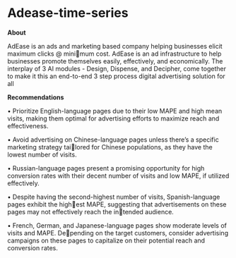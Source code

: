 # Adease-time-series

**About**

AdEase is an ads and marketing based company helping businesses elicit maximum clicks @ minimum cost. AdEase is an ad infrastructure to help businesses promote themselves easily, effectively,
and economically. The interplay of 3 AI modules - Design, Dispense, and Decipher, come together
to make it this an end-to-end 3 step process digital advertising solution for all

**Recommendations**

• Prioritize English-language pages due to their low MAPE and high mean visits, making them
optimal for advertising efforts to maximize reach and effectiveness.

• Avoid advertising on Chinese-language pages unless there’s a specific marketing strategy tailored for Chinese populations, as they have the lowest number of visits.

• Russian-language pages present a promising opportunity for high conversion rates with their
decent number of visits and low MAPE, if utilized effectively.

• Despite having the second-highest number of visits, Spanish-language pages exhibit the highest MAPE, suggesting that advertisements on these pages may not effectively reach the intended audience.

• French, German, and Japanese-language pages show moderate levels of visits and MAPE. Depending on the target customers, consider advertising campaigns on these pages to capitalize
on their potential reach and conversion rates.
